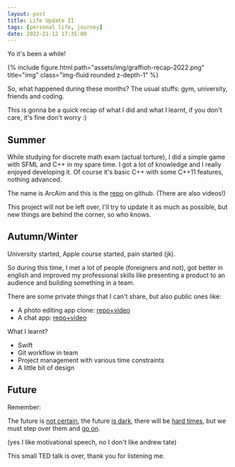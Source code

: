 ```yaml
---
layout: post
title: Life Update II
tags: [personal life, journey]
date: 2022-21-12 17:35:00
---
```


Yo it's been a while!

{% include figure.html path="assets/img/graffioh-recap-2022.png" title="img" class="img-fluid rounded z-depth-1" %}

So, what happened during these months? The usual stuffs: gym, university, friends and coding.

This is gonna be a quick recap of what I did and what I learnt, if you don't care, it's fine don't worry :)

## Summer
While studying for discrete math exam (actual torture), I did a simple game with SFML and C++ in my spare time. I got a lot of knowledge and I really enjoyed developing it. Of course it's basic C++ with some C++11 features, nothing advanced. 

The name is ArcAim and this is the [repo](https://github.com/Graffioh/ArcAim) on github. (There are also videos!)

This project will not be left over, I'll try to update it as much as possible, but new things are behind the corner, so who knows.

## Autumn/Winter
University started, Apple course started, pain started (jk).

So during this time, I met a lot of people (foreigners and not), got better in english and improved my professional skills like presenting a product to an audience and building something in a team.

There are some private *things* that I can't share, but also public ones like:

+ A photo editing app clone: [repo+video](https://github.com/Graffioh/PhotoEditAppClone)
+ A chat app: [repo+video](https://github.com/Graffioh/AirChat)

What I learnt? 

+ Swift
+ Git workflow in team 
+ Project management with various time constraints
+ A little bit of design

## Future
Remember:

The future is <ins>not certain</ins>, the future <ins>is dark</ins>, there will be <ins>hard times</ins>, but we must step over them and <ins>go on</ins>.

(yes I like motivational speech, no I don't like andrew tate)

This small TED talk is over, thank you for listening me.